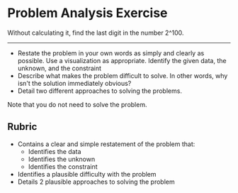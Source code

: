 # Problem Analysis Exercise

Without calculating it, find the last digit in the number 2^100.

---

* Restate the problem in your own words as simply and clearly as possible. Use a visualization as appropriate. Identify the given data, the unknown, and the constraint
* Describe what makes the problem difficult to solve. In other words, why isn't the solution immediately obvious?
* Detail two different approaches to solving the problems.

Note that you do not need to solve the problem.

## Rubric

* Contains a clear and simple restatement of the problem that:
  * Identifies the data
  * Identifies the unknown
  * Identifies the constraint
* Identifies a plausible difficulty with the problem
* Details 2 plausible approaches to solving the problem
